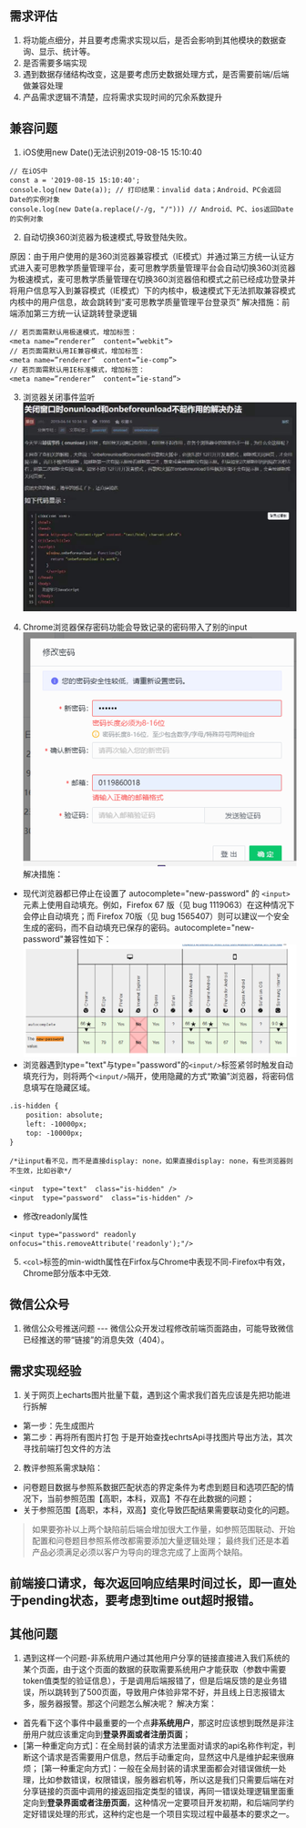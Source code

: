 ## 需求评估
1. 将功能点细分，并且要考虑需求实现以后，是否会影响到其他模块的数据查询、显示、统计等。
2. 是否需要多端实现
3. 遇到数据存储结构改变，这是要考虑历史数据处理方式，是否需要前端/后端做兼容处理
3. 产品需求逻辑不清楚，应将需求实现时间的冗余系数提升

## 兼容问题
1. iOS使用new Date()无法识别2019-08-15 15:10:40
```
// 在iOS中
const a = '2019-08-15 15:10:40';
console.log(new Date(a)); // 打印结果：invalid data；Android、PC会返回Date的实例对象
console.log(new Date(a.replace(/-/g, "/"))) // Android、PC、ios返回Date的实例对象

```

2. 自动切换360浏览器为极速模式,导致登陆失败。

原因：由于用户使用的是360浏览器兼容模式（IE模式）并通过第三方统一认证方式进入麦可思教学质量管理平台，麦可思教学质量管理平台会自动切换360浏览器为极速模式，麦可思教学质量管理在切换360浏览器倍和模式之前已经成功登录并将用户信息写入到兼容模式（IE模式）下的内核中，极速模式下无法抓取兼容模式内核中的用户信息，故会跳转到“麦可思教学质量管理平台登录页”
解决措施：前端添加第三方统一认证跳转登录逻辑
```
// 若页面需默认用极速模式，增加标签：
<meta name=”renderer”  content=”webkit”>
// 若页面需默认用IE兼容模式，增加标签：
<meta name=”renderer”  content=”ie-comp”>
// 若页面需默认用IE标准模式，增加标签：
<meta name=”renderer”  content=”ie-stand”>
```

3. 浏览器关闭事件监听<br/>
![](./images/other/001.jpg)<br/>


4. Chrome浏览器保存密码功能会导致记录的密码带入了别的input<br/>
![](./images/other/002.png)<br/>
解决措施：
* 现代浏览器都已停止在设置了 autocomplete="new-password" 的 `<input>` 元素上使用自动填充。例如，Firefox 67 版（见 bug 1119063）在这种情况下会停止自动填充；而 Firefox 70版（见 bug 1565407）则可以建议一个安全生成的密码，而不自动填充已保存的密码。autocomplete="new-password"兼容性如下：<br/>
![](./images/other/003.png)<br/>
* 浏览器遇到type="text"与type="password"的`<input/>`标签紧邻时触发自动填充行为，则将两个`<input/>`隔开，使用隐藏的方式“欺骗”浏览器，将密码信息填写在隐藏区域。
```
.is-hidden {
    position: absolute;
    left: -10000px;
    top: -10000px;
}

/*让input看不见，而不是直接display: none，如果直接display: none，有些浏览器则不生效，比如谷歌*/
 
<input  type="text"  class="is-hidden" />
<input  type="password"  class="is-hidden" />
```
* 修改readonly属性
```
<input type="password" readonly onfocus="this.removeAttribute('readonly');"/>
```
5. `<col>`标签的min-width属性在Firfox与Chrome中表现不同-Firefox中有效，Chrome部分版本中无效.


## 微信公众号
1. 微信公众号推送问题 --- 微信公众开发过程修改前端页面路由，可能导致微信已经推送的带“链接”的消息失效（404）。



## 需求实现经验
1. 关于网页上echarts图片批量下载，遇到这个需求我们首先应该是先把功能进行拆解
* 第一步：先生成图片
* 第二步：再将所有图片打包
于是开始查找echrtsApi寻找图片导出方法，其次寻找前端打包文件的方法

2. 教评参照系需求缺陷：
* 问卷题目数据与参照系数据匹配状态的界定条件为考虑到题目和选项匹配的情况下，当前参照范围【高职，本科，双高】不存在此数据的问题；
* 关于参照范围【高职，本科，双高】变化导致匹配结果需要联动变化的问题。
> 如果要弥补以上两个缺陷前后端会增加很大工作量，如参照范围联动、开始配置和问卷题目参照系修改都需要添加大量逻辑处理；
最终我们还是本着产品必须满足必须以客户为导向的理念完成了上面两个缺陷。

## 前端接口请求，每次返回响应结果时间过长，即一直处于pending状态，要考虑到time out超时报错。

## 其他问题
1. 遇到这样一个问题-非系统用户通过其他用户分享的链接直接进入我们系统的某个页面，由于这个页面的数据的获取需要系统用户才能获取（参数中需要token值类型的验证信息），于是调用后端报错了，但是后端反馈的是业务错误，所以跳转到了500页面，导致用户体验非常不好，并且线上日志报错太多，服务器报警。那这个问题怎么解决呢？
解决方案：
* 首先看下这个事件中最重要的一个点**非系统用户**，那这时应该想到既然是非注册用户就应该重定向到**登录界面或者注册页面**；
* [第一种重定向方式]：在全局封装的请求方法里面对请求的api名称作判定，判断这个请求是否需要用户信息，然后手动重定向，显然这中凡是维护起来很麻烦；
[第一种重定向方式]：一般在全局封装的请求里面都会对错误做统一处理，比如参数错误，权限错误，服务器宕机等，所以这是我们只需要后端在对分享链接的页面中调用的接返回指定类型的错误，再同一错误处理逻辑里面重定向到**登录界面或者注册页面**，这种情况一定要项目开发初期，和后端同学约定好错误处理的形式，这种约定也是一个项目实现过程中最基本的要求之一。






